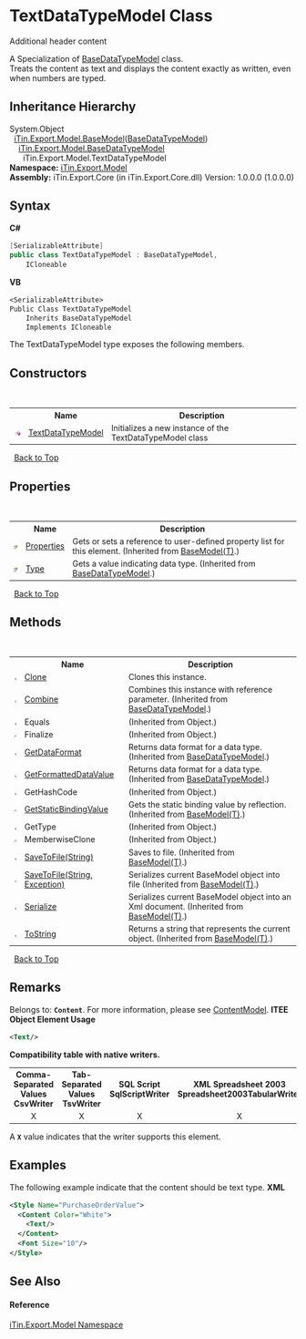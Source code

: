 # TextDataTypeModel Class
Additional header content 

A Specialization of <a href="T_iTin_Export_Model_BaseDataTypeModel">BaseDataTypeModel</a> class.<br /> Treats the content as text and displays the content exactly as written, even when numbers are typed.


## Inheritance Hierarchy
System.Object<br />&nbsp;&nbsp;<a href="T_iTin_Export_Model_BaseModel_1">iTin.Export.Model.BaseModel</a>(<a href="T_iTin_Export_Model_BaseDataTypeModel">BaseDataTypeModel</a>)<br />&nbsp;&nbsp;&nbsp;&nbsp;<a href="T_iTin_Export_Model_BaseDataTypeModel">iTin.Export.Model.BaseDataTypeModel</a><br />&nbsp;&nbsp;&nbsp;&nbsp;&nbsp;&nbsp;iTin.Export.Model.TextDataTypeModel<br />
**Namespace:**&nbsp;<a href="N_iTin_Export_Model">iTin.Export.Model</a><br />**Assembly:**&nbsp;iTin.Export.Core (in iTin.Export.Core.dll) Version: 1.0.0.0 (1.0.0.0)

## Syntax

**C#**<br />
``` C#
[SerializableAttribute]
public class TextDataTypeModel : BaseDataTypeModel, 
	ICloneable
```

**VB**<br />
``` VB
<SerializableAttribute>
Public Class TextDataTypeModel
	Inherits BaseDataTypeModel
	Implements ICloneable
```

The TextDataTypeModel type exposes the following members.


## Constructors
&nbsp;<table><tr><th></th><th>Name</th><th>Description</th></tr><tr><td>![Public method](media/pubmethod.gif "Public method")</td><td><a href="M_iTin_Export_Model_TextDataTypeModel__ctor">TextDataTypeModel</a></td><td>
Initializes a new instance of the TextDataTypeModel class</td></tr></table>&nbsp;
<a href="#textdatatypemodel-class">Back to Top</a>

## Properties
&nbsp;<table><tr><th></th><th>Name</th><th>Description</th></tr><tr><td>![Public property](media/pubproperty.gif "Public property")</td><td><a href="P_iTin_Export_Model_BaseModel_1_Properties">Properties</a></td><td>
Gets or sets a reference to user-defined property list for this element.
 (Inherited from <a href="T_iTin_Export_Model_BaseModel_1">BaseModel(T)</a>.)</td></tr><tr><td>![Public property](media/pubproperty.gif "Public property")</td><td><a href="P_iTin_Export_Model_BaseDataTypeModel_Type">Type</a></td><td>
Gets a value indicating data type.
 (Inherited from <a href="T_iTin_Export_Model_BaseDataTypeModel">BaseDataTypeModel</a>.)</td></tr></table>&nbsp;
<a href="#textdatatypemodel-class">Back to Top</a>

## Methods
&nbsp;<table><tr><th></th><th>Name</th><th>Description</th></tr><tr><td>![Public method](media/pubmethod.gif "Public method")</td><td><a href="M_iTin_Export_Model_TextDataTypeModel_Clone">Clone</a></td><td>
Clones this instance.</td></tr><tr><td>![Public method](media/pubmethod.gif "Public method")</td><td><a href="M_iTin_Export_Model_BaseDataTypeModel_Combine">Combine</a></td><td>
Combines this instance with reference parameter.
 (Inherited from <a href="T_iTin_Export_Model_BaseDataTypeModel">BaseDataTypeModel</a>.)</td></tr><tr><td>![Public method](media/pubmethod.gif "Public method")</td><td>Equals</td><td> (Inherited from Object.)</td></tr><tr><td>![Protected method](media/protmethod.gif "Protected method")</td><td>Finalize</td><td> (Inherited from Object.)</td></tr><tr><td>![Public method](media/pubmethod.gif "Public method")</td><td><a href="M_iTin_Export_Model_BaseDataTypeModel_GetDataFormat">GetDataFormat</a></td><td>
Returns data format for a data type.
 (Inherited from <a href="T_iTin_Export_Model_BaseDataTypeModel">BaseDataTypeModel</a>.)</td></tr><tr><td>![Public method](media/pubmethod.gif "Public method")</td><td><a href="M_iTin_Export_Model_BaseDataTypeModel_GetFormattedDataValue">GetFormattedDataValue</a></td><td>
Returns data format for a data type.
 (Inherited from <a href="T_iTin_Export_Model_BaseDataTypeModel">BaseDataTypeModel</a>.)</td></tr><tr><td>![Public method](media/pubmethod.gif "Public method")</td><td>GetHashCode</td><td> (Inherited from Object.)</td></tr><tr><td>![Protected method](media/protmethod.gif "Protected method")</td><td><a href="M_iTin_Export_Model_BaseModel_1_GetStaticBindingValue">GetStaticBindingValue</a></td><td>
Gets the static binding value by reflection.
 (Inherited from <a href="T_iTin_Export_Model_BaseModel_1">BaseModel(T)</a>.)</td></tr><tr><td>![Public method](media/pubmethod.gif "Public method")</td><td>GetType</td><td> (Inherited from Object.)</td></tr><tr><td>![Protected method](media/protmethod.gif "Protected method")</td><td>MemberwiseClone</td><td> (Inherited from Object.)</td></tr><tr><td>![Public method](media/pubmethod.gif "Public method")</td><td><a href="M_iTin_Export_Model_BaseModel_1_SaveToFile">SaveToFile(String)</a></td><td>
Saves to file.
 (Inherited from <a href="T_iTin_Export_Model_BaseModel_1">BaseModel(T)</a>.)</td></tr><tr><td>![Public method](media/pubmethod.gif "Public method")</td><td><a href="M_iTin_Export_Model_BaseModel_1_SaveToFile_1">SaveToFile(String, Exception)</a></td><td>
Serializes current BaseModel object into file
 (Inherited from <a href="T_iTin_Export_Model_BaseModel_1">BaseModel(T)</a>.)</td></tr><tr><td>![Public method](media/pubmethod.gif "Public method")</td><td><a href="M_iTin_Export_Model_BaseModel_1_Serialize">Serialize</a></td><td>
Serializes current BaseModel object into an Xml document.
 (Inherited from <a href="T_iTin_Export_Model_BaseModel_1">BaseModel(T)</a>.)</td></tr><tr><td>![Public method](media/pubmethod.gif "Public method")</td><td><a href="M_iTin_Export_Model_BaseModel_1_ToString">ToString</a></td><td>
Returns a string that represents the current object.
 (Inherited from <a href="T_iTin_Export_Model_BaseModel_1">BaseModel(T)</a>.)</td></tr></table>&nbsp;
<a href="#textdatatypemodel-class">Back to Top</a>

## Remarks

Belongs to: <strong>`Content`</strong>. For more information, please see <a href="T_iTin_Export_Model_ContentModel">ContentModel</a>. 
**ITEE Object Element Usage**<br />
``` XML
<Text/>
```



<strong>Compatibility table with native writers.</strong><table><tr><th>Comma-Separated Values<br />CsvWriter</th><th>Tab-Separated Values<br />TsvWriter</th><th>SQL Script<br />SqlScriptWriter</th><th>XML Spreadsheet 2003<br />Spreadsheet2003TabularWriter</th></tr><tr><td align="center">X</td><td align="center">X</td><td align="center">X</td><td align="center">X</td></tr></table> A <strong>`X`</strong> value indicates that the writer supports this element.


## Examples
The following example indicate that the content should be text type. 
**XML**<br />
``` XML
<Style Name="PurchaseOrderValue">
  <Content Color="White">
    <Text/>
  </Content>
  <Font Size="10"/>
</Style>
```


## See Also


#### Reference
<a href="N_iTin_Export_Model">iTin.Export.Model Namespace</a><br />